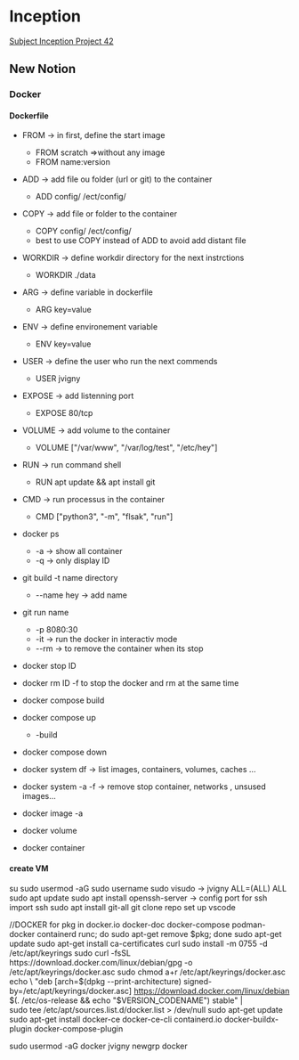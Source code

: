 # Inception

[Subject Inception Project 42](Inception.pdf)

## New Notion

### Docker

#### Dockerfile

- FROM -> in first, define the start image
	- FROM scratch =>without any image
	- FROM name:version
- ADD -> add file ou folder (url or git) to the container
	- ADD config/ /ect/config/
- COPY -> add file or folder to the container
	- COPY config/ /ect/config/
	- best to use COPY instead of ADD to avoid add distant file
- WORKDIR -> define workdir directory for the next instrctions
	- WORKDIR ./data
- ARG -> define variable in dockerfile
	- ARG key=value
- ENV -> define environement variable
	- ENV key=value
- USER -> define the user who run the next commends
	- USER jvigny
- EXPOSE -> add listenning port
	- EXPOSE 80/tcp

- VOLUME -> add volume to the container
	- VOLUME ["/var/www", "/var/log/test", "/etc/hey"]
- RUN -> run command shell
	- RUN apt update && apt install git
- CMD -> run processus in the container
	- CMD ["python3", "-m", "flsak", "run"]

- docker ps
	- -a -> show all container
	- -q -> only display ID
- git build -t name directory
	- --name hey -> add name
- git run name
	- -p 8080:30
	- -it -> run the docker in interactiv mode
	- --rm -> to remove the container when its stop
- docker stop ID
- docker rm ID
	-f to stop the docker and rm at the same time

- docker compose build
- docker compose up
	- -build
- docker compose down

- docker system df	-> list images, containers, volumes, caches ...
- docker system -a -f -> remove stop container, networks , unsused images...
- docker image -a
- docker volume
- docker container





#### create VM


su
sudo usermod -aG sudo username
sudo visudo -> jvigny ALL=(ALL) ALL
sudo apt update
sudo apt install openssh-server -> config port for ssh
import ssh
sudo apt install git-all
git clone repo
set up vscode

//DOCKER
for pkg in docker.io docker-doc docker-compose podman-docker containerd runc; do sudo apt-get remove $pkg; done
sudo apt-get update
sudo apt-get install ca-certificates curl
sudo install -m 0755 -d /etc/apt/keyrings
sudo curl -fsSL https://download.docker.com/linux/debian/gpg -o /etc/apt/keyrings/docker.asc
sudo chmod a+r /etc/apt/keyrings/docker.asc
echo \
  "deb [arch=$(dpkg --print-architecture) signed-by=/etc/apt/keyrings/docker.asc] https://download.docker.com/linux/debian \
  $(. /etc/os-release && echo "$VERSION_CODENAME") stable" | \
  sudo tee /etc/apt/sources.list.d/docker.list > /dev/null
sudo apt-get update
sudo apt-get install docker-ce docker-ce-cli containerd.io docker-buildx-plugin docker-compose-plugin

sudo usermod -aG docker jvigny
newgrp docker
